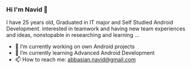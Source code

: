 
### Hi I'm Navid 👋
I have 25 years old, Graduated in IT major and Self Studied Android Development. interested in teamwork and having new team experiences and ideas,
nonstopable in researching and learning ...

- 🔭 I’m currently working on own Android projects
- 🌱 I’m currently learning Advanced Android Development
- 📫 How to reach me: abbasian.navid@gmail.com

<!--
**navidAbbasian/navidAbbasian** is a ✨ _special_ ✨ repository because its `README.md` (this file) appears on your GitHub profile.

Here are some ideas to get you started:

- 🔭 I’m currently working on ...
- 🌱 I’m currently learning ...
- 👯 I’m looking to collaborate on ...
- 🤔 I’m looking for help with ...
- 💬 Ask me about ...
- 📫 How to reach me: ...
- 😄 Pronouns: ...
- ⚡ Fun fact: ...
-->
